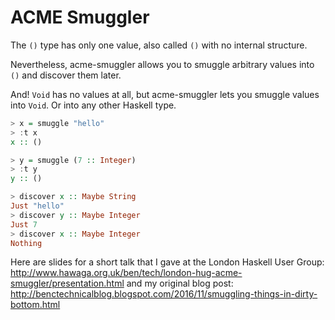 ACME Smuggler
=============

The `()` type has only one value, also called `()` with no
internal structure.

Nevertheless, acme-smuggler allows you to smuggle
arbitrary values into `()` and discover them later.

And! `Void` has no values at all, but acme-smuggler lets you
smuggle values into `Void`. Or into any other Haskell type.

```haskell
> x = smuggle "hello"
> :t x
x :: ()

> y = smuggle (7 :: Integer)
> :t y
y :: ()

> discover x :: Maybe String
Just "hello"
> discover y :: Maybe Integer
Just 7
> discover x :: Maybe Integer
Nothing
```

Here are slides for a short talk that I gave at the London Haskell User Group:
http://www.hawaga.org.uk/ben/tech/london-hug-acme-smuggler/presentation.html
and my original blog post:
http://benctechnicalblog.blogspot.com/2016/11/smuggling-things-in-dirty-bottom.html
